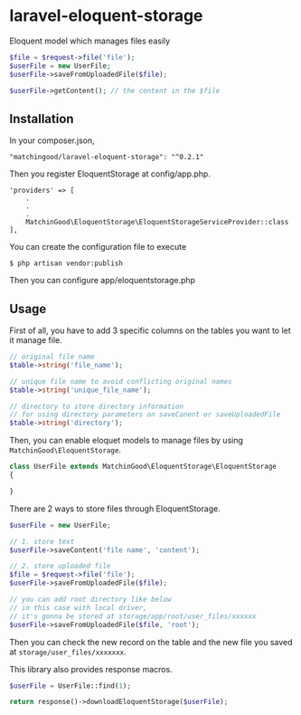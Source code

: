# laravel-eloquent-storage
Eloquent model which manages files easily

```php
$file = $request->file('file');
$userFile = new UserFile;
$userFile->saveFromUploadedFile($file);

$userFile->getContent(); // the content in the $file
```

## Installation
In your composer.json,
```
"matchingood/laravel-eloquent-storage": "^0.2.1"
```
Then you register EloquentStorage at config/app.php.
```
'providers' => [
    .
    .
    .
    MatchinGood\EloquentStorage\EloquentStorageServiceProvider::class
],
```
You can create the configuration file to execute
```
$ php artisan vendor:publish
```
Then you can configure app/eloquentstorage.php

## Usage

First of all, you have to add 3 specific columns on the tables you want to let it manage file.
```php
// original file name
$table->string('file_name');

// unique file name to avoid conflicting original names
$table->string('unique_file_name');

// directory to store directory information
// for using directory parameters on saveConent or saveUploadedFile
$table->string('directory');
```

Then, you can enable eloquet models to manage files by using `MatchinGood\EloquentStorage`.

```php
class UserFile extends MatchinGood\EloquentStorage\EloquentStorage
{

}
```

There are 2 ways to store files through EloquentStorage.
```php
$userFile = new UserFile;

// 1. store text
$userFile->saveContent('file name', 'content');

// 2. store uploaded file
$file = $request->file('file');
$userFile->saveFromUploadedFile($file);

// you can add root directory like below
// in this case with local driver,
// it's gonna be stored at storage/app/root/user_files/xxxxxx
$userFile->saveFromUploadedFile($file, 'root');
```

Then you can check the new record on the table and the new file you saved at `storage/user_files/xxxxxxx`.

This library also provides response macros.
```php
$userFile = UserFile::find(1);

return response()->downloadEloquentStorage($userFile);
```
